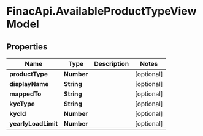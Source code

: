 # FinacApi.AvailableProductTypeViewModel

## Properties
Name | Type | Description | Notes
------------ | ------------- | ------------- | -------------
**productType** | **Number** |  | [optional] 
**displayName** | **String** |  | [optional] 
**mappedTo** | **String** |  | [optional] 
**kycType** | **String** |  | [optional] 
**kycId** | **Number** |  | [optional] 
**yearlyLoadLimit** | **Number** |  | [optional] 

